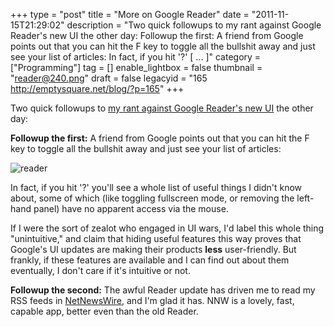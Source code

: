 +++
type = "post"
title = "More on Google Reader"
date = "2011-11-15T21:29:02"
description = "Two quick followups to my rant against Google Reader's new UI the other day: Followup the first: A friend from Google points out that you can hit the F key to toggle all the bullshit away and just see your list of articles: In fact, if you hit '?' [ ... ]"
category = ["Programming"]
tag = []
enable_lightbox = false
thumbnail = "reader@240.png"
draft = false
legacyid = "165 http://emptysquare.net/blog/?p=165"
+++

<p>Two quick followups to <a href="/blog/against-the-new-google-reader-ui/">my rant against Google Reader's new
UI</a> the other day:</p>
<p><strong>Followup the first:</strong> A friend from Google points out that you can hit
the F key to toggle all the bullshit away and just see your list of
articles:</p>
<p><img style="display:block; margin-left:auto; margin-right:auto;" src="reader.png" title="reader" /></p>
<p>In fact, if you hit '?' you'll see a whole list of useful things I
didn't know about, some of which (like toggling fullscreen mode, or
removing the left-hand panel) have no apparent access via the mouse.</p>
<p>If I were the sort of zealot who engaged in UI wars, I'd label this
whole thing "unintuitive," and claim that hiding useful features this
way proves that Google's UI updates are making their products <strong>less</strong>
user-friendly. But frankly, if these features are available and I can
find out about them eventually, I don't care if it's intuitive or not.</p>
<p><strong>Followup the second:</strong> The awful Reader update has driven me to read
my RSS feeds in <a href="http://netnewswireapp.com/">NetNewsWire</a>, and I'm glad
it has. NNW is a lovely, fast, capable app, better even than the old
Reader.</p>
